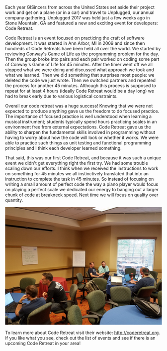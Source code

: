 Each year GISincers from across the United States set aside their project work and get on a plane (or in a car) and travel to Unplugged, our annual company gathering.  Unplugged 2017 was held just a few weeks ago in Stone Mountain, GA and featured a new and exciting event for developers: Code Retreat.

Code Retreat is an event focused on practicing the craft of software development.  It was started in Ann Arbor, MI in 2009 and since then hundreds of Code Retreats have been held all over the world.  We started by reviewing [Conway's Game of Life](https://en.wikipedia.org/wiki/Conway%27s_Game_of_Life) as the programming problem for the day.  Then the group broke into pairs and each pair worked on coding some part of Conway's Game of Life for 45 minutes.  After the timer went off we all stopped what we were doing and discussed what approach we took and what we learned.  Then we did something that surprises most people: we deleted the code we just wrote.  Then we switched partners and repeated the process for another 45 minutes.  Although this process is supposed to repeat for at least 4 hours (ideally Code Retreat would be a day long) we had to break early due to various logistical constraints.

Overall our code retreat was a huge success!  Knowing that we were not expected to produce anything gave us the freedom to do focused practice.  The importance of focused practice is well understood when learning a musical instrument; students typically spend hours practicing scales in an environment free from external expectations.  Code Retreat gave us the ability to sharpen the fundamental skills involved in programming without having to worry about how the code will look or whether it works.  We were able to practice such things as unit testing and functional programming principles and I think each developer learned something.

That said, this was our first Code Retreat, and because it was such a unique event we didn't get everything right the first try.  We had some trouble scaling down our efforts.  I think when we received the instructions to work on something for 45 minutes we all instinctively translated that into an instruction to complete the task in 45 minutes.  So instead of focusing on writing a small amount of perfect code the way a piano player would focus on playing a perfect scale we dedicated our energy to banging out a larger chunk of code at breakneck speed.  Next time we will focus on quality over quantity.  

![GISinc developers participating in Code Retreat](./code-retreat.jpg)

To learn more about Code Retreat visit their website: http://coderetreat.org.  If you like what you see, check out the list of events and see if there is an upcoming Code Retreat in your area!